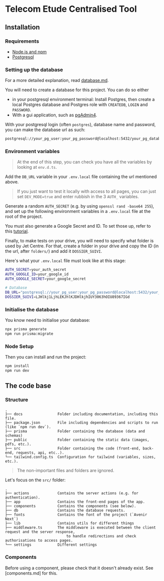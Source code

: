 # Telecom Etude Centralised Tool

## Installation

### Requirements

-   [Node.js and npm](https://nodejs.org/en/download)
-   [Postgresql](https://www.postgresql.org/download/)

### Setting up the database

For a more detailed explanation, read [database.md](./database.md).

You will need to create a database for this project. You can do so either

-   in your postgresql environment terminal: Install Postgres, then create a local Postgres database and Postgres role with `CREATEDB`, `LOGIN` and `PASSWORD`.
-   With a gui application, such as [pgAdmin4](https://www.pgadmin.org/download/).

With your postgresql login (often `postgres`), database name and password, you can make the database url as such:

```txt
postgresql://your_pg_user:your_pg_password@localhost:5432/your_pg_database_name
```

### Environment variables

> At the end of this step, you can check you have all the variables by looking at `env.d.ts`.

Add the `DB_URL` variable in your `.env.local` file containing the url mentioned above.

> If you just want to test it locally with access to all pages, you can just set `DEV_MODE=true` and enter rubbish in the 3 `AUTH_` variables.

Generate a random `AUTH_SECRET` (e.g. by using `openssl rand -base64 255`), and set up the following environment variables in a `.env.local` file at the root of the project.

You must also generate a Google Secret and ID. To set those up, refer to this [tutorial](https://www.youtube.com/watch?v=Rs8018RO5YQ).

Finally, to make tests on your drive, you will need to specify what folder is used by Jet Centre. For that, create a folder in your drive and copy the ID (in the url, after `folders/`) and add it `DOSSIER_SUIVI`.

Here's what your `.env.local` file must look like at this stage:

```bash
AUTH_SECRET=your_auth_secret
AUTH_GOOGLE_ID=your_google_id
AUTH_GOOGLE_SECRET=your_google_secret

# Database
DB_URL="postgresql://your_pg_user:your_pg_password@localhost:5432/your_pg_database_name?schema=public"
DOSSIER_SUIVI=LJHlkj1LjhLEKJhlKJDHlkjhIUY3063hOIU89367IGd
```

### Initialise the database

You know need to initialise your database:

```bash
npx prisma generate
npm run prisma:migrate
```

### Node Setup

Then you can install and run the project:

```bash
npm install
npm run dev
```

## The code base

### Structure

```
.
├── docs                Folder including documentation, including this file.
├── package.json        File including dependencies and scripts to run (like `npm run dev`).
├── prisma              Folder containing the database (data and schemas)
├── public              Folder containing the static data (images, pdfs, etc.).
├── src                 Folder containing the code (front-end, back-end, requests, api, etc..).
└── tailwind.config.ts  Configuration for tailwind (variables, sizes, etc.).
```

> The non-important files and folders are ignored.

Let's focus on the `src/` folder:

```
.
├── actions             Contains the server actions (e.g. for authentication).
├── app                 Contains the front-end pages of the app.
├── components          Contains the components (see below).
├── db                  Contains the database requests.
├── fonts               Contains the font of the project (`Avenir Next`)
├── lib                 Contains utils for different things
├── middleware.ts       The middleware is executed between the client request and the server response,
                            to handle redirections and check authorisations to access pages.
└── settings            Different settings
```

### Components

Before using a component, please check that it doesn't already exist. See [components.md] for this.
